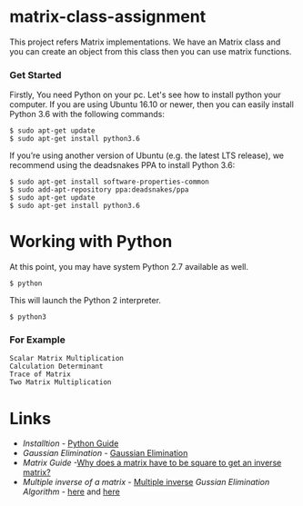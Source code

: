 # matrix-class-assignment
This project refers Matrix implementations.
We have an Matrix class and you can create an object from this class then you can use matrix functions. 

### Get Started
Firstly, You need Python on your pc. Let's see how to install python your computer.
If you are using Ubuntu 16.10 or newer, then you can easily install Python 3.6 with the following commands:
```
$ sudo apt-get update
$ sudo apt-get install python3.6
```

If you’re using another version of Ubuntu (e.g. the latest LTS release), we recommend using the deadsnakes PPA to install Python 3.6:
```
$ sudo apt-get install software-properties-common
$ sudo add-apt-repository ppa:deadsnakes/ppa
$ sudo apt-get update
$ sudo apt-get install python3.6
```

# Working with Python
At this point, you may have system Python 2.7 available as well.
```
$ python
```

This will launch the Python 2 interpreter.
```
$ python3
```


### For Example
```
Scalar Matrix Multiplication
Calculation Determinant
Trace of Matrix
Two Matrix Multiplication	
```
# Links
*  *Installtion* - [Python Guide](http://docs.python-guide.org/en/latest/starting/install3/linux/)
*  *Gaussian  Elimination* - [Gaussian  Elimination](http://www.vikparuchuri.com/blog/inverting-your-very-own-matrix/)
*  *Matrix Guide* -[Why does a matrix have to be square to get an inverse matrix?](https://www.quora.com/Why-does-a-matrix-have-to-be-square-to-get-an-inverse-matrix)
*  *Multiple inverse of a matrix* - [Multiple inverse](https://www.quora.com/Can-there-be-multiple-inverses-for-a-matrix)
*Gussian Elimination Algorithm* - [here](https://www.codewithc.com/gauss-elimination-method-algorithm-flowchart/) and [here](http://mathonline.wikidot.com/computing-the-inverse-of-a-matrix-with-gaussian-elimination)